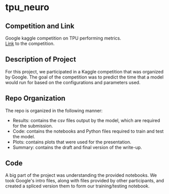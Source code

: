 # tpu_neuro

## Competition and Link
Google kaggle competition on TPU performing metrics.\
[Link](https://www.kaggle.com/competitions/predict-ai-model-runtime/overview) to the competition.

## Description of Project
For this project, we participated in a Kaggle competition that was organized by Google. The goal of the competition was to predict the time that a model would run for based on the configurations and parameters used. 

## Repo Organization
The repo is organized in the following manner:
- Results: contains the csv files output by the model, which are required for the submission.
- Code: contains the notebooks and Python files required to train and test the model.
- Plots: contains plots that were used for the presentation.
- Summary: contains the draft and final version of the write-up.

## Code
A big part of the project was understanding the provided notebooks. We took Google's intro files, along with files provided by other participants, and created a spliced version them to form our training/testing notebook.
